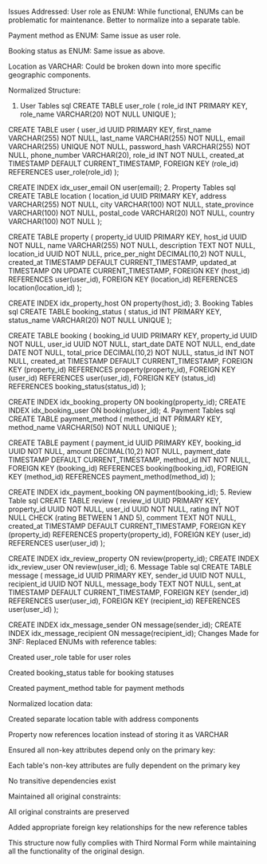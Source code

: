 Issues Addressed:
User role as ENUM: While functional, ENUMs can be problematic for maintenance. Better to normalize into a separate table.

Payment method as ENUM: Same issue as user role.

Booking status as ENUM: Same issue as above.

Location as VARCHAR: Could be broken down into more specific geographic components.

Normalized Structure:
1. User Tables
sql
CREATE TABLE user_role (
    role_id INT PRIMARY KEY,
    role_name VARCHAR(20) NOT NULL UNIQUE
);

CREATE TABLE user (
    user_id UUID PRIMARY KEY,
    first_name VARCHAR(255) NOT NULL,
    last_name VARCHAR(255) NOT NULL,
    email VARCHAR(255) UNIQUE NOT NULL,
    password_hash VARCHAR(255) NOT NULL,
    phone_number VARCHAR(20),
    role_id INT NOT NULL,
    created_at TIMESTAMP DEFAULT CURRENT_TIMESTAMP,
    FOREIGN KEY (role_id) REFERENCES user_role(role_id)
);

CREATE INDEX idx_user_email ON user(email);
2. Property Tables
sql
CREATE TABLE location (
    location_id UUID PRIMARY KEY,
    address VARCHAR(255) NOT NULL,
    city VARCHAR(100) NOT NULL,
    state_province VARCHAR(100) NOT NULL,
    postal_code VARCHAR(20) NOT NULL,
    country VARCHAR(100) NOT NULL
);

CREATE TABLE property (
    property_id UUID PRIMARY KEY,
    host_id UUID NOT NULL,
    name VARCHAR(255) NOT NULL,
    description TEXT NOT NULL,
    location_id UUID NOT NULL,
    price_per_night DECIMAL(10,2) NOT NULL,
    created_at TIMESTAMP DEFAULT CURRENT_TIMESTAMP,
    updated_at TIMESTAMP ON UPDATE CURRENT_TIMESTAMP,
    FOREIGN KEY (host_id) REFERENCES user(user_id),
    FOREIGN KEY (location_id) REFERENCES location(location_id)
);

CREATE INDEX idx_property_host ON property(host_id);
3. Booking Tables
sql
CREATE TABLE booking_status (
    status_id INT PRIMARY KEY,
    status_name VARCHAR(20) NOT NULL UNIQUE
);

CREATE TABLE booking (
    booking_id UUID PRIMARY KEY,
    property_id UUID NOT NULL,
    user_id UUID NOT NULL,
    start_date DATE NOT NULL,
    end_date DATE NOT NULL,
    total_price DECIMAL(10,2) NOT NULL,
    status_id INT NOT NULL,
    created_at TIMESTAMP DEFAULT CURRENT_TIMESTAMP,
    FOREIGN KEY (property_id) REFERENCES property(property_id),
    FOREIGN KEY (user_id) REFERENCES user(user_id),
    FOREIGN KEY (status_id) REFERENCES booking_status(status_id)
);

CREATE INDEX idx_booking_property ON booking(property_id);
CREATE INDEX idx_booking_user ON booking(user_id);
4. Payment Tables
sql
CREATE TABLE payment_method (
    method_id INT PRIMARY KEY,
    method_name VARCHAR(50) NOT NULL UNIQUE
);

CREATE TABLE payment (
    payment_id UUID PRIMARY KEY,
    booking_id UUID NOT NULL,
    amount DECIMAL(10,2) NOT NULL,
    payment_date TIMESTAMP DEFAULT CURRENT_TIMESTAMP,
    method_id INT NOT NULL,
    FOREIGN KEY (booking_id) REFERENCES booking(booking_id),
    FOREIGN KEY (method_id) REFERENCES payment_method(method_id)
);

CREATE INDEX idx_payment_booking ON payment(booking_id);
5. Review Table
sql
CREATE TABLE review (
    review_id UUID PRIMARY KEY,
    property_id UUID NOT NULL,
    user_id UUID NOT NULL,
    rating INT NOT NULL CHECK (rating BETWEEN 1 AND 5),
    comment TEXT NOT NULL,
    created_at TIMESTAMP DEFAULT CURRENT_TIMESTAMP,
    FOREIGN KEY (property_id) REFERENCES property(property_id),
    FOREIGN KEY (user_id) REFERENCES user(user_id)
);

CREATE INDEX idx_review_property ON review(property_id);
CREATE INDEX idx_review_user ON review(user_id);
6. Message Table
sql
CREATE TABLE message (
    message_id UUID PRIMARY KEY,
    sender_id UUID NOT NULL,
    recipient_id UUID NOT NULL,
    message_body TEXT NOT NULL,
    sent_at TIMESTAMP DEFAULT CURRENT_TIMESTAMP,
    FOREIGN KEY (sender_id) REFERENCES user(user_id),
    FOREIGN KEY (recipient_id) REFERENCES user(user_id)
);

CREATE INDEX idx_message_sender ON message(sender_id);
CREATE INDEX idx_message_recipient ON message(recipient_id);
Changes Made for 3NF:
Replaced ENUMs with reference tables:

Created user_role table for user roles

Created booking_status table for booking statuses

Created payment_method table for payment methods

Normalized location data:

Created separate location table with address components

Property now references location instead of storing it as VARCHAR

Ensured all non-key attributes depend only on the primary key:

Each table's non-key attributes are fully dependent on the primary key

No transitive dependencies exist

Maintained all original constraints:

All original constraints are preserved

Added appropriate foreign key relationships for the new reference tables

This structure now fully complies with Third Normal Form while maintaining all the functionality of the original design.
